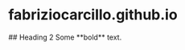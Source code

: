 # fabriziocarcillo.github.io

<div class="something" markdown="1">
  ## Heading 2
  Some **bold** text.
  <meta http-equiv="refresh" content="2; URL=http://www.pa.msu.edu/services/computing/">
  <meta name="keywords" content="automatic redirection">
</div>
